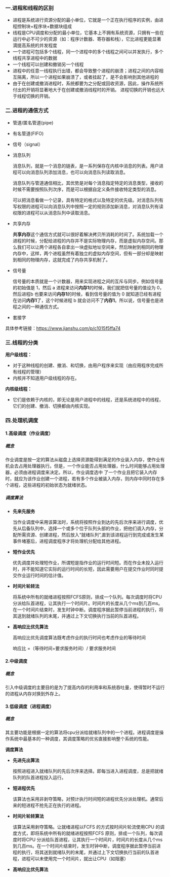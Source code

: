### 一.进程和线程的区别

- 进程是系统进行资源分配的最小单位，它就是一个正在执行程序的实例，由进程控制块+程序块+数据块组成
- 线程是CPU调度和分配的最小单位，它基本上不拥有系统资源，只拥有一些在运行中必不可少的资源（如：程序计数器、寄存器和栈），它比进程更能显著滴提高系统的并发程度
- 一个进程可包括多个线程，同一个进程中的多个线程之间可以并发执行，多个线程共享进程中的数据
- 一个线程可以创建和撤销另一个线程
- 进程中的任意一线程执行出错，都会导致整个进程的崩溃；进程之间的内容相互隔离，所以一个进程如果崩溃了，或者挂起了，是不会影响到其他进程的
- 由于在创建或撤消进程时，系统都要为之分配或回收资源，因此，操作系统所付出的开销将显著地大于在创建或撤消线程时的开销。 进程切换的开销也远大于线程切换的开销。

### 二.进程的通信方式

- 管道/匿名管道(pipe)

- 有名管道(FIFO)

- 信号（signal）

- 消息队列

  消息队列，就是一个消息的链表，是一系列保存在内核中消息的列表。用户进程可以向消息队列添加消息，也可以向消息队列读取消息。

  消息队列与管道通信相比，其优势是对每个消息指定特定的消息类型，接收的时候不需要按照队列次序，而是可以根据自定义条件接收特定类型的消息。

  可以把消息看做一个记录，具有特定的格式以及特定的优先级。对消息队列有写权限的进程可以向消息队列中按照一定的规则添加新消息，对消息队列有读权限的进程可以从消息队列中读取消息。

- 共享内存

  **共享内存**这个通信方式就可以很好着解决拷贝所消耗的时间了。系统加载一个进程的时候，分配给进程的内存并不是实际物理内存，而是虚拟内存空间。那么我们可以让两个进程各自拿出一块虚拟地址空间来，然后映射到相同的物理内存中，这样，两个进程虽然有着独立的虚拟内存空间，但有一部分却是映射到相同的物理内存，这就完成了内存共享机制了。

- 信号量

  信号量的本质就是一个计数器，用来实现进程之间的互斥与同步。例如信号量的初始值是 1，然后 a 进程来访问**内存1**的时候，我们就把信号量的值设为 0，然后进程b 也要来访问**内存1**的时候，看到信号量的值为 0 就知道已经有进程在访问**内存1**了，这个时候进程 b 就会访问不了**内存1**。所以说，信号量也是进程之间的一种通信方式。

- 套接字

具体参考链接：https://www.jianshu.com/p/c1015f5ffa74

### 三.线程的分类

**用户级线程：**

- 对于这种线程的创建、撤消、和切换，由用户程序来实现（由应用程序完成所有线程的管理）
- 内核并不知道用户级线程的存在。

**内核级线程：**

- 它们是依赖于内核的，即无论是用户进程中的线程，还是系统进程中的线程，它们的创建、撤消、切换都由内核实现。

### 四.处理机调度

#### 1.高级调度（作业调度）

##### 概念

作业调度是按一定的算法从磁盘上选择资源能得到满足的作业装入内存，使作业有机会去占用处理器执行。但是，一个作业能否占用处理器，什么时间能够占用处理器，必须由进程调度来决定。所以，作业调度选中 了一个作业且把它装入内存时，就应为该作业创建一个进程，若有多个作业被装入内存，则内存中同时存在多个进程，这些进程的初始状态为就绪状态。

##### 调度算法

- **先来先服务**

  当作业调度中采用该算法时，系统将按照作业到达的先后次序来进行调度，优先从后备队列中，选择一个或多个位于队列头部的作业，把他们调入内存，分配所需资源、创建进程，然后放入“就绪队列”,直到该进程运行到完成或发生某事件堵塞后，进程调度程序才将处理机分配给其他进程。

- **短作业优先**

  优先调度并处理短作业，所谓短是指作业的运行时间短。而在作业未投入运行时，并不能知道它实际的运行时间的长短，因此需要用户在提交作业时同时提交作业运行时间的估计值。

- **时间片轮转法**

  将系统中所有的就绪进程按照FCFS原则，排成一个队列。每次调度时将CPU分派给队首进程，让其执行一个时间片。时间片的长度从几个ms到几百ms。在一个时间片结束时，发生时钟中断。调度程序据此暂停当前进程的执行，将其送到就绪队列的末尾，并通过上下文切换执行当前的队首进程。

- **高响应比优先算法**

  高响应比优先调度算法既考虑作业的执行时间也考虑作业的等待时间

  响应比 =（等待时间+要求服务时间）/ 要求服务时间

#### 2.中级调度

##### 概念

引入中级调度的主要目的是为了提高内存的利用率和系统吞吐量，使得暂时不运行的进程从内存对换到外存上。

#### 3.低级调度（进程调度）

##### 概念

其主要功能是根据一定的算法将cpu分派给就绪队列中的一个进程。进程调度是操作系统中最基本的一种调度，其调度策略的优劣直接影响整个系统的性能。

**调度算法**

- **先进先出算法**

  按照进程进入就绪队列的先后次序来选择。即每当进入进程调度，总是把就绪队列的队首进程投入运行。

- **短进程优先**

  该算法也采用非剥夺策略，对预计执行时间短的进程优先分派处理机。通常后来的短进程不抢先正在执行的进程。

- **时间片轮转算法**

  该算法采用剥夺策略。让就绪进程以FCFS 的方式按时间片轮流使用CPU 的调度方式，即将系统中所有的就绪进程按照FCFS 原则，排成一个队列，每次调度时将CPU 分派给队首进程，让其执行一个时间片，时间片的长度从几个ms 到几百ms。在一个时间片结束时，发生时钟中断，调度程序据此暂停当前进程的执行，将其送到就绪队列的末尾，并通过上下文切换执行当前的队首进程，进程可以未使用完一个时间片，就出让CPU（如阻塞）

- **高响应比优先算法**

  

  

  

  

  